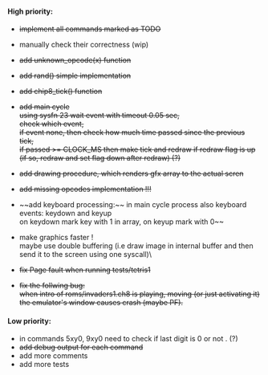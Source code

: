#### High priority:
- ~~implement all commands marked as TODO~~
- manually check their correctness (wip)
- ~~add unknown_opcode(x) function~~
- ~~add rand() simple implementation~~
- ~~add chip8_tick() function~~
- ~~add main cycle\
  using sysfn 23 wait event with timeout 0.05 sec,\
  check which event,\
  if event none, then check how much time passed since the previous tick,\
  if passed >= CLOCK_MS then make tick and redraw if redraw flag is up (if so, redraw and set flag down after redraw) (?)~~
- ~~add drawing procedure, which renders gfx array to the actual scren~~
- ~~add missing opcodes implementation !!!~~
- ~~add keyboard processing:\~~
  in main cycle process also keyboard events: keydown and keyup\
  on keydown mark key with 1 in array, on keyup mark with 0~~

- make graphics faster !\
  maybe use double buffering (i.e draw image in internal buffer and then send it to the screen using one syscall)\

- ~~fix Page fault when running tests/tetris1~~

- ~~fix the follwing bug:\
  when intro of roms/invaders1.ch8 is playing, moving (or just activating it) the emulator's window causes crash (maybe PF).~~


#### Low priority:
- in commands 5xy0, 9xy0 need to check if last digit is 0 or not . (?)
- ~~add debug output for each command~~
- add more comments
- add more tests
